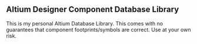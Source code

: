## Altium Designer Component Database Library

This is my personal Altium Database Library. This comes with no guarantees that component footprints/symbols are correct. Use at your own risk.
